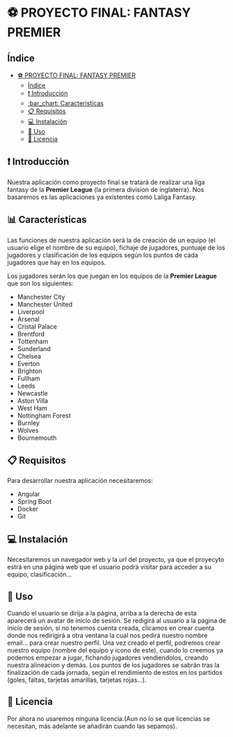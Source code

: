 # :soccer: PROYECTO FINAL: FANTASY PREMIER

## Índice
- [:soccer: PROYECTO FINAL: FANTASY PREMIER](#soccer-proyecto-final-fantasy-premier)
  - [Índice](#índice)
  - [:exclamation: Introducción](#exclamation-introducción)
  - [:bar\_chart: Características](#bar_chart-características)
  - [:clipboard: Requisitos](#clipboard-requisitos)
  - [:computer: Instalación](#computer-instalación)
  - [:office: Uso](#office-uso)
  - [:loudspeaker: Licencia](#loudspeaker-licencia)

## :exclamation: Introducción

Nuestra aplicación como proyecto final se tratará de realizar una liga fantasy de la **Premier League** (la primera division de inglaterra).
Nos basaremos es las aplicaciones ya existentes como Laliga Fantasy.

## 	:bar_chart: Características

Las funciones de nuestra aplicación será la de creación de un equipo (el usuario elige el nombre de su equipo), fichaje de jugadores, puntuaje de los jugadores y clasificación de los equipos según los puntos de cada jugadores que hay en los equipos.

Los jugadores serán los que juegan en los equipos de la **Premier League** que son los siguientes:

- Manchester City
- Manchester United
- Liverpool
- Arsenal
- Cristal Palace
- Brentford
- Tottenham
- Sunderland 
- Chelsea 
- Everton
- Brighton
- Fullham
- Leeds
- Newcastle
- Aston Villa
- West Ham
- Nottingham Forest
- Burnley
- Wolves
- Bournemouth
  
## :clipboard: Requisitos

Para desarrollar nuestra aplicación necesitaremos:
- Angular
- Spring Boot
- Docker
- Git

## :computer: Instalación

Necesitaremos un navegador web y la *url* del proyecto, ya que el proyecyto estrá en una página web que el usuario podrá visitar para acceder a su equipo, clasificación...

## :office: Uso

Cuando el usuario se dirija a la página, arriba a la derecha de esta aparecerá un avatar de inicio de sesión.
Se redigirá al usuario a la pagina de inicio de sesión, si no tenemos cuenta creada, clicamos en crear cuenta donde nos redirigirá a otra ventana la cual nos pedirá nuestro nombre email... para crear nuestro perfil.
Una vez creado el perfil, podremos crear nuestro equipo (nombre del equipo y icono de este), cuando lo creemos ya podemos empezar a jugar, fichando jugadores vendiendolos, creando nuestra alineacion y demás. Los puntos de los jugadores se sabrán tras la finalización de cada jornada, según el rendimiento de estos en los partidos (goles, faltas, tarjetas amarillas, tarjetas rojas...).

## :loudspeaker: Licencia

Por ahora no usaremos ninguna licencia.(Aun no lo se que licencias se necesitan, más adelante se añadirán cuando las sepamos).


